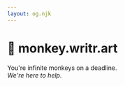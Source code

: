 ```yaml
---
layout: og.njk
---
```


# <span class="logo">🙈</span> monkey.writr.art

You're infinite monkeys on a deadline. \
_We're here to help._
